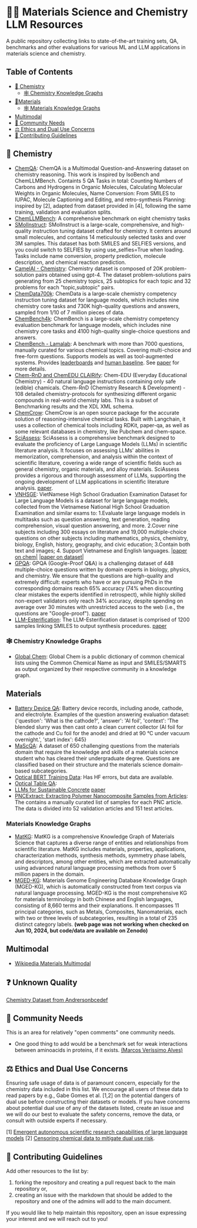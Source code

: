 # 🧱🧪 Materials Science and Chemistry LLM Resources
A public repository collecting links to state-of-the-art training sets, QA, benchmarks and other evaluations for various ML and LLM applications in materials science and chemistry.

## Table of Contents
- [🧪 Chemistry](#chemistry)
  - [🕸️ Chemistry Knowledge Graphs](#chemistry-knowledge-graphs)
- [🧱Materials](#materials)
  - [🕸️ Materials Knowledge Graphs](#materials-knowledge-graphs)
- [Multimodal](#multimodal)
- [👥 Community Needs](#community-needs)
- [⚖️ Ethics and Dual Use Concerns](#ethics-and-dual-use-concerns)
- [🤝 Contributing Guidelines](#contributing-guidelines)   

## 🧪 Chemistry
* [ChemQA](https://huggingface.co/datasets/shangzhu/ChemQA): ChemQA is a Multimodal Question-and-Answering dataset on chemistry reasoning. This work is inspired by IsoBench and ChemLLMBench. Containts 5 QA Tasks in total: Counting Numbers of Carbons and Hydrogens in Organic Molecules, Calculating Molecular Weights in Organic Molecules, Name Conversion: From SMILES to IUPAC, Molecule Captioning and Editing, and retro-synthesis Planning: inspired by [2], adapted from dataset provided in [4], following the same training, validation and evaluation splits.
* [ChemLLMBench](https://github.com/ChemFoundationModels/ChemLLMBench): A comprehensive benchmark on eight chemistry tasks
* [SMolInstruct](https://huggingface.co/datasets/osunlp/SMolInstruct): SMolInstruct is a large-scale, comprehensive, and high-quality instruction tuning dataset crafted for chemistry. It centers around small molecules, and contains 14 meticulously selected tasks and over 3M samples. This dataset has both SMILES and SELFIES versions, and you could switch to SELFIES by using use_selfies=True when loading. Tasks include name conversion, property prediction, molecule description, and chemical reaction prediction.
* [CamelAI - Chemistry](https://huggingface.co/datasets/camel-ai/chemistry): Chemistry dataset is composed of 20K problem-solution pairs obtained using gpt-4. The dataset problem-solutions pairs generating from 25 chemistry topics, 25 subtopics for each topic and 32 problems for each "topic,subtopic" pairs.
* [ChemData700k](https://huggingface.co/datasets/AI4Chem/ChemData700K?row=0): ChemData is a large-scale chemistry competency instruction tuning dataset for language models, which includes nine chemistry core tasks and 730K high-quality questions and answers, sampled from 1/10 of 7 million pieces of data.
* [ChemBench4k](https://huggingface.co/datasets/AI4Chem/ChemBench4K): ChemBench is a large-scale chemistry competency evaluation benchmark for language models, which includes nine chemistry core tasks and 4100 high-quality single-choice questions and answers.
* [ChemBench - Lamalab](https://github.com/lamalab-org/chem-bench):  A benchmark with more than 7000 questions, manually curated for various chemical topics. Covering multi-choice and free-form questions. Supports models as well as tool-augmented systems. Provides [leaderboards](https://lamalab-org.github.io/chem-bench/leaderboard/) and [human baseline](https://chembench.org/). See [paper](https://arxiv.org/abs/2404.01475) for more details.
* [Chem-RnD and ChemEDU CLAIRify](https://github.com/ac-rad/xdl-generation/tree/master/datasets): Chem-EDU (Everyday Educational Chemistry) - 40 natural language instructions containing only safe (edible) chamicals. Chem-RnD (Chemistry Research & Development) - 108 detailed chemistry-protocols for synthesizing different organic compounds in real-world chemisty labs. This is a subset of Benchmarking results and the XDL XML schema.
* [ChemCrow](https://github.com/ur-whitelab/chemcrow-public): ChemCrow is an open source package for the accurate solution of reasoning-intensive chemical tasks. Built with Langchain, it uses a collection of chemical tools including RDKit, paper-qa, as well as some relevant databases in chemistry, like Pubchem and chem-space.
* [SciAssess](https://github.com/sci-assess/SciAssess): SciAssess is a comprehensive benchmark designed to evaluate the proficiency of Large Language Models (LLMs) in scientific literature analysis. It focuses on assessing LLMs' abilities in memorization, comprehension, and analysis within the context of scientific literature, covering a wide range of scientific fields such as general chemistry, organic materials, and alloy materials. SciAssess provides a rigorous and thorough assessment of LLMs, supporting the ongoing development of LLM applications in scientific literature analysis. [paper](https://arxiv.org/abs/2403.01976).
* [VNHSGE](): VietNamese High School Graduation Examination Dataset for Large Language Models is a dataset for large language models, collected from the Vietnamese National High School Graduation Examination and similar exams to: 1.Evaluate large language models in multitasks such as question answering, text generation, reading comprehension, visual question answering, and more. 2.Cover nine subjects including 300 essays on literature and 19,000 multiple-choice questions on other subjects including mathematics, physics, chemistry, biology, English, history, geography, and civic education; 3.Contain both text and images; 4. Support Vietnamese and English languages. [|paper on chem|](https://www.researchgate.net/profile/Dao-Xuan-Quy/publication/371638463_LLMs'_Capabilities_at_the_High_School_Level_in_Chemistry_Cases_of_ChatGPT_and_Microsoft_Bing_AI_Chat/links/649fce09c41fb852dd42c064/LLMs-Capabilities-at-the-High-School-Level-in-Chemistry-Cases-of-ChatGPT-and-Microsoft-Bing-AI-Chat.pdf)  [|paper on dataset|](https://arxiv.org/abs/2305.12199)
* [GPQA](https://github.com/idavidrein/gpqa/): GPQA (Google-Proof Q&A) is a challenging dataset of 448 multiple-choice questions written by domain experts in biology, physics, and chemistry. We ensure that the questions are high-quality and extremely difficult: experts who have or are pursuing PhDs in the corresponding domains reach 65% accuracy (74% when discounting clear mistakes the experts identified in retrospect), while highly skilled non-expert validators only reach 34% accuracy, despite spending on average over 30 minutes with unrestricted access to the web (i.e., the questions are "Google-proof"). [paper](https://arxiv.org/abs/2311.12022)
* [LLM-Esterification](https://github.com/Mantas-it/LLM_Esterification): The LLM-Esterification dataset is comprised of 1200 samples linking SMILES to output synthesis procedures. [paper](https://doi.org/2076-3417/13/24/13140)

### 🕸️ Chemistry Knowledge Graphs
* [Global Chem](https://github.com/Global-Chem/global-chem): Global Chem is a public dictionary of common chemical lists using the Common Chemical Name as input and SMILES/SMARTS as output organized by their respective community in a knowledge graph.

## Materials
* [Battery Device QA](https://huggingface.co/datasets/batterydata/battery-device-data-qa): Battery device records, including anode, cathode, and electrolyte.
Examples of the question answering evaluation dataset: {'question': 'What is the cathode?', 'answer': 'Al foil', 'context': 'The blended slurry was then cast onto a clean current collector (Al foil for the cathode and Cu foil for the anode) and dried at 90 °C under vacuum overnight.', 'start index': 645}
* [MaScQA](https://github.com/M3RG-IITD/MaScQA.git): A dataset of 650 challenging questions from the materials domain that require the knowledge and skills of a materials science student who has cleared their undergraduate degree. Questions are classified based on their structure and the materials science domain-based subcategories.
* [Optical BERT Training Data](https://huggingface.co/datasets/opticalmaterials/test_datasets): Has HF errors, but data are available.
* [Optical Table QA](https://huggingface.co/datasets/opticalmaterials/OpticalTableQA): 
* [LLMs for Sustainable Concrete](https://github.com/BAMcvoelker/LLM-s-can-Design-Sustainable-Concrete-a-Systematic-Benchmark-Code-) [paper](https://www.researchsquare.com/article/rs-3913272/v1)
* [PNCExtract: Extracting Polymer Nanocomposite Samples from Articles](https://github.com/ghazalkhalighinejad/PNCExtract): The contains a manually curated list of samples for each PNC article. The data is divided into 52 validation articles and 151 test articles.
### Materials Knowledge Graphs
* [MatKG](https://github.com/olivettigroup/MatKG): MatKG is a comprehensive Knowledge Graph of Materials Science that captures a diverse range of entities and relationships from scientific literature. MatKG includes materials, properties, applications, characterization methods, synthesis methods, symmetry phase labels, and descriptors, among other entities, which are extracted automatically using advanced natural language processing methods from over 5 million papers in the domain.
* [MGED-KG](https://zenodo.org/records/11315713): Materials Genome Engineering Database Knowledge Graph (MGED-KG), which is automatically constructed from text corpus via natural language processing. MGED-KG is the most comprehensive KG for materials terminology in both Chinese and English languages, consisting of 8,660 terms and their explanations. It encompasses 11 principal categories, such as Metals, Composites, Nanomaterials, each with two or three levels of subcategories, resulting in a total of 235 distinct category labels. **(web page was not working when checked on Jun 10, 2024, but code/data are available on Zenodo)**

## Multimodal
* [Wikipedia Materials Multimodal](https://huggingface.co/datasets/lamm-mit/Cephalo-Wikipedia-Materials)

## ❓ Unknown Quality
[Chemistry Dataset from Andrersonbcedef](https://huggingface.co/datasets/andersonbcdefg/chemistry)

## 👥 Community Needs
This is an area for relatively "open comments" one community needs.
* One good thing to add would be a benchmark set for weak interactions between aminoacids in proteins, if it exists. [(Marcos Veríssimo Alves)](https://www.linkedin.com/feed/update/urn:li:activity:7203787267348267008?commentUrn=urn%3Ali%3Acomment%3A%28activity%3A7203787267348267008%2C7203843329195675649%29&dashCommentUrn=urn%3Ali%3Afsd_comment%3A%287203843329195675649%2Curn%3Ali%3Aactivity%3A7203787267348267008%29)
 


## ⚖️ Ethics and Dual Use Concerns
Ensuring safe usage of data is of paramount concern, especially for the chemistry data included in this list. We encourage all users of these data to read papers by e.g., Gabe Gomes et al. [1,2] on the potential dangers of dual use before constructing their datasets or models. If you have concerns about potential dual use of any of the datasets listed, create an issue and we will do our best to evaluate the safety concerns, remove the data, or consult with outside experts if necessary.

[1] [Emergent autonomous scientific research capabilities of large language models](https://arxiv.org/2304.05332)
[2] [Censoring chemical data to mitigate dual use risk](https://arxiv.org/2304.10510).

## 🤝 Contributing Guidelines
Add other resources to the list by: 
1. forking the repository and creating a pull request back to the main repository or,
2. creating an issue with the markdown that should be added to the repository and one of the admins will add to the main document.

If you would like to help maintain this repository, open an issue expressing your interest and we will reach out to you!

